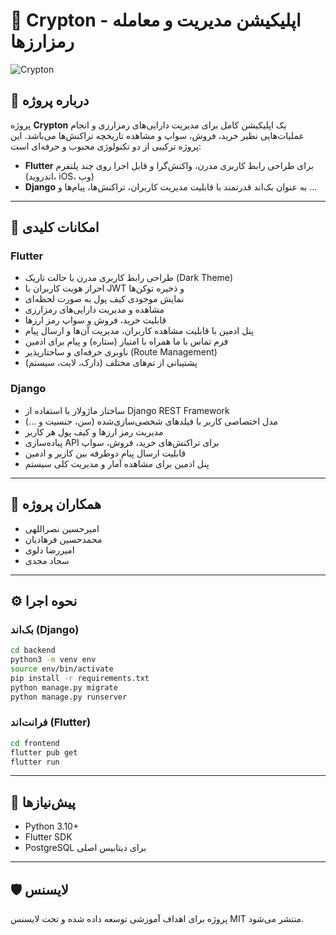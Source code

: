 
# 💱 Crypton - اپلیکیشن مدیریت و معامله رمزارزها

![Crypton](./cover.png)

## 📱 درباره پروژه

پروژه **Crypton** یک اپلیکیشن کامل برای مدیریت دارایی‌های رمزارزی و انجام عملیات‌هایی نظیر خرید، فروش، سواپ و مشاهده تاریخچه تراکنش‌ها می‌باشد. این پروژه ترکیبی از دو تکنولوژی محبوب و حرفه‌ای است:

- **Flutter** برای طراحی رابط کاربری مدرن، واکنش‌گرا و قابل اجرا روی چند پلتفرم (اندروید، iOS، وب)
- **Django** به عنوان بک‌اند قدرتمند با قابلیت مدیریت کاربران، تراکنش‌ها، پیام‌ها و ...

---

## 🎯 امکانات کلیدی

### Flutter

- طراحی رابط کاربری مدرن با حالت تاریک (Dark Theme)
- احراز هویت کاربران با JWT و ذخیره توکن‌ها
- نمایش موجودی کیف پول به صورت لحظه‌ای
- مشاهده و مدیریت دارایی‌های رمزارزی
- قابلیت خرید، فروش و سواپ رمز ارزها
- پنل ادمین با قابلیت مشاهده کاربران، مدیریت آن‌ها و ارسال پیام
- فرم تماس با ما همراه با امتیاز (ستاره) و پیام برای ادمین
- ناوبری حرفه‌ای و ساختارپذیر (Route Management)
- پشتیبانی از تم‌های مختلف (دارک، لایت، سیستم)

### Django

- ساختار ماژولار با استفاده از Django REST Framework
- مدل اختصاصی کاربر با فیلدهای شخصی‌سازی‌شده (سن، جنسیت و ...)
- مدیریت رمز ارزها و کیف پول هر کاربر
- پیاده‌سازی API برای تراکنش‌های خرید، فروش، سواپ
- قابلیت ارسال پیام دوطرفه بین کاربر و ادمین
- پنل ادمین برای مشاهده آمار و مدیریت کلی سیستم

---

## 👥 همکاران پروژه

- امیرحسین نصراللهی
- محمدحسین فرهادیان
- امیررضا دلوی
- سجاد مجدی

---

## ⚙️ نحوه اجرا

### بک‌اند (Django)

```bash
cd backend
python3 -m venv env
source env/bin/activate
pip install -r requirements.txt
python manage.py migrate
python manage.py runserver
```

### فرانت‌اند (Flutter)

```bash
cd frontend
flutter pub get
flutter run
```

---

## 🧾 پیش‌نیازها

- Python 3.10+
- Flutter SDK
- PostgreSQL برای دیتابیس اصلی

---

## 🛡️ لایسنس

پروژه برای اهداف آموزشی توسعه داده شده و تحت لایسنس MIT منتشر می‌شود.

